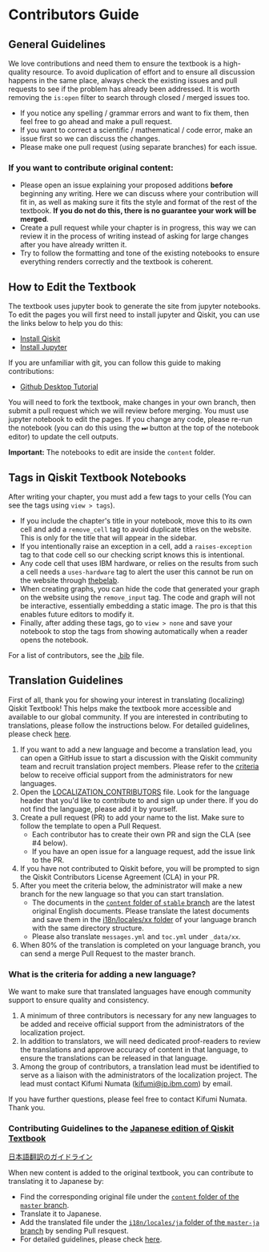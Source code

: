 # Contributors Guide

## General Guidelines

We love contributions and need them to ensure the textbook is a high-quality resource. 
To avoid duplication of effort and to ensure all discussion happens in the same place, 
always check the existing issues and pull requests to see if the problem has already been addressed. 
It is worth removing the `is:open` filter to search through closed / merged issues too.

- If you notice any spelling / grammar errors and want to fix them, then feel free to go ahead and make a pull request. 
- If you want to correct a scientific / mathematical / code error, make an issue first so we can discuss the changes.
- Please make one pull request (using separate branches) for each issue.

### If you want to contribute original content:

- Please open an issue explaining your proposed additions **before** beginning any writing. Here we can discuss where your contribution will fit in, as well as making sure it fits the style and format of the rest of the textbook. **If you do not do this, there is no guarantee your work will be merged**.
- Create a pull request while your chapter is in progress, this way we can review it in the process of writing instead of asking for large changes after you have already written it.
- Try to follow the formatting and tone of the existing notebooks to ensure everything renders correctly and the textbook is coherent. 

## How to Edit the Textbook

The textbook uses jupyter book to generate the site from jupyter notebooks. To edit the pages you will first need to install jupyter and Qiskit, you can use the links below to help you do this:

- [Install Qiskit](https://qiskit.org/documentation/install.html)
- [Install Jupyter](https://jupyter.org/install)

If you are unfamiliar with git, you can follow this guide to making contributions:

- [Github Desktop Tutorial](https://github.com/firstcontributions/first-contributions/blob/master/github-desktop-tutorial.md)

You will need to fork the textbook, make changes in your own branch, then submit a pull request which we will review before merging. You must use jupyter notebook to edit the pages. If you change any code, please re-run the notebook (you can do this using the ⏭  button at the top of the notebook editor) to update the cell outputs.

**Important:** The notebooks to edit are inside the `content` folder.

## Tags in Qiskit Textbook Notebooks

After writing your chapter, you must add a few tags to your cells (You can see the tags using `view > tags`).

- If you include the chapter's title in your notebook, move this to its own cell and add a `remove_cell` tag to avoid duplicate titles on the website. This is only for the title that will appear in the sidebar.
- If you intentionally raise an exception in a cell, add a `raises-exception` tag to that code cell so our checking script knows this is intentional.
- Any code cell that uses IBM hardware, or relies on the results from such a cell needs a `uses-hardware` tag to alert the user this cannot be run on the website through [thebelab](https://thebelab.readthedocs.io/en/latest/).
- When creating graphs, you can hide the code that generated your graph on the website using the `remove_input` tag. The code and graph will not be interactive, essentially embedding a static image. The pro is that this enables future editors to modify it.
- Finally, after adding these tags, go to `view > none` and save your notebook to stop the tags from showing automatically when a reader opens the notebook.

For a list of contributors, see the [.bib](https://github.com/qiskit-community/qiskit-textbook/blob/master/content/qiskit-textbook.bib) file.

## Translation Guidelines
First of all, thank you for showing your interest in translating (localizing) Qiskit Textbook! This helps make the textbook more accessible and available to our global community.
If you are interested in contributing to translations, please follow the instructions below. For detailed guidelines, please check [here](./i18n/Translation-Guidelines.pdf).
1. If you want to add a new language and become a translation lead, you can open a GitHub issue to start a discussion with the Qiskit community team and recruit translation project members. Please refer to the [criteria](#What-is-the-criteria-for-adding-a-new-language?) below to receive official support from the administrators for new languages.
2. Open the [LOCALIZATION_CONTRIBUTORS](./i18n/LOCALIZATION_CONTRIBUTORS) file. Look for the language header that you'd like to contribute to and sign up under there. If you do not find the language, please add it by yourself.
3. Create a pull request (PR) to add your name to the list. Make sure to follow the template to open a Pull Request.
    - Each contributor has to create their own PR and sign the CLA (see #4 below).
    - If you have an open issue for a language request, add the issue link to the PR.
4. If you have not contributed to Qiskit before, you will be prompted to sign the Qiskit Contributors License Agreement (CLA) in your PR.
5. After you meet the criteria below, the administrator will make a new branch for the new language so that you can start translation.
    - The documents in the [`content` folder of `stable` branch](https://github.com/qiskit-community/qiskit-textbook/tree/stable/content) are the latest original English documents. Please translate the latest documents and save them in the [i18n/locales/xx folder](./i18n/locales/) of your language branch with the same directory structure. 
    - Please also translate `messages.yml` and `toc.yml` under `_data/xx`.
6. When 80% of the translation is completed on your language branch, you can send a merge Pull Request to the master branch.

### What is the criteria for adding a new language?

We want to make sure that translated languages have enough community support to ensure quality and consistency. 
1. A minimum of three contributors is necessary for any new languages to be added and receive official support from the administrators of the localization project.
2. In addition to translators, we will need dedicated proof-readers to review the translations and approve accuracy of content in that language, to ensure the translations can be released in that language.
3. Among the group of contributors, a translation lead must be identified to serve as a liaison with the administrators of the localization project. The lead must contact Kifumi Numata (kifumi@jp.ibm.com) by email.

If you have further questions, please feel free to contact Kifumi Numata. Thank you.

### Contributing Guidelines to the [Japanese edition of Qiskit Textbook](https://qiskit.org/textbook/ja/preface.html)
 [日本語翻訳のガイドライン](./i18n/locales/ja/guideline-ja.md)

When new content is added to the original textbook, you can contribute to translating it to Japanese by:
- Find the corresponding original file under the [`content` folder of the `master` branch](https://github.com/qiskit-community/qiskit-textbook/tree/master/content).
- Translate it to Japanese.
- Add the translated file under the [`i18n/locales/ja` folder of the `master-ja` branch](https://github.com/qiskit-community/qiskit-textbook/tree/master-ja/i18n/locales/ja) by sending Pull resquest.
- For detailed guidelines, please check [here](./i18n/locales/ja/guideline-ja.md).
